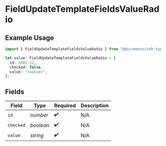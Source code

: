 # FieldUpdateTemplateFieldsValueRadio

## Example Usage

```typescript
import { FieldUpdateTemplateFieldsValueRadio } from "@documenso/sdk-typescript/models/operations";

let value: FieldUpdateTemplateFieldsValueRadio = {
  id: 4882.12,
  checked: false,
  value: "<value>",
};
```

## Fields

| Field              | Type               | Required           | Description        |
| ------------------ | ------------------ | ------------------ | ------------------ |
| `id`               | *number*           | :heavy_check_mark: | N/A                |
| `checked`          | *boolean*          | :heavy_check_mark: | N/A                |
| `value`            | *string*           | :heavy_check_mark: | N/A                |